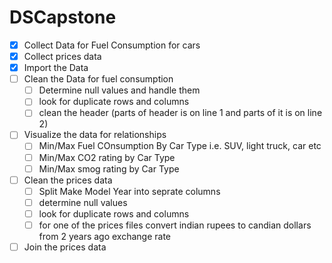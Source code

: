 # DSCapstone
- [x] Collect Data for Fuel Consumption for cars
- [X] Collect prices data
- [x] Import the Data
- [ ] Clean the Data for fuel consumption
    - [ ] Determine null values and handle them
    - [ ] look for duplicate rows and columns
    - [ ] clean the header (parts of header is on line 1 and parts of it is on line 2)
- [ ] Visualize the data for relationships
    - [ ] Min/Max Fuel COnsumption By Car Type i.e. SUV, light truck, car etc
    - [ ] Min/Max CO2 rating by Car Type
    - [ ] Min/Max smog rating by Car Type 
- [ ] Clean the prices data
    - [ ] Split Make Model Year into seprate columns
    - [ ] determine null values
    - [ ] look for duplicate rows and columns
    - [ ] for one of the prices files convert indian rupees to candian dollars from 2 years ago exchange rate
- [ ] Join the prices data
